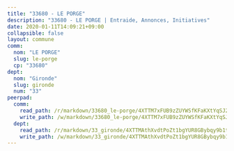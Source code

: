 ```yaml
---
title: "33680 - LE PORGE"
description: "33680 - LE PORGE | Entraide, Annonces, Initiatives"
date: 2020-01-11T14:09:21+09:00
collapsible: false
layout: commune
comm:
  nom: "LE PORGE"
  slug: le-porge
  cp: "33680"
dept:
  nom: "Gironde"
  slug: gironde
  num: "33"
peerpad:
  comm:
    read_path: /r/markdown/33680_le-porge/4XTTM7xFUB9zZUYWSfKFaKXtYqSJ2ivjMWrkkrsfC1eLrbxFx
    write_path: /w/markdown/33680_le-porge/4XTTM7xFUB9zZUYWSfKFaKXtYqSJ2ivjMWrkkrsfC1eLrbxFx-K3TgTuyuTc38DZrxAHdkCD6eiZLdvL9vJwyMBwkN3bkry86zk8ZyC5ocCT4dWg2w5G9dXUqQczDFqL9bTh7zhQ2Him98NBhjArhsWgMHjEVoi3YKnnCUpTtJCUJ4oBZquD6uLpS2
  dept:
    read_path: /r/markdown/33_gironde/4XTTMAthXvdtPoZt1bgYUR8GBybqy9b1tLUaaKDw5iKj57LRt
    write_path: /w/markdown/33_gironde/4XTTMAthXvdtPoZt1bgYUR8GBybqy9b1tLUaaKDw5iKj57LRt-K3TgU8ogmN5s8hbKrZhkV9P1KQiFepNWXjoYRvdMTW1jt7eRXTmrjG677tN9mcUTsALjzYGgb8mvcrYPJn2Jd8cTiBmF9aZcbgdcQL1kzCPJnSf6X8tpEcGPdTr5qT6cQqEpt6oQ
---
```


